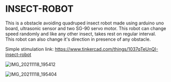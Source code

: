 # INSECT-ROBOT
This is a obstacle avoiding quadruped insect robot made using arduino uno board, ultrasonic sensor and two SG-90 servo motor. This robot can change speed randomly and like any other insect, takes rest on regular interval. This robot can also change it's direction in presence of any obstacle. 

Simple stimulation link: https://www.tinkercad.com/things/1037qTeUnQI-insect-robot

![IMG_20211118_195412](https://user-images.githubusercontent.com/52795464/142433688-6e5a089e-f19d-4be7-8c96-a819781dd4f5.jpg)

![IMG_20211118_195404](https://user-images.githubusercontent.com/52795464/142433918-423a7fe4-d88e-4dbb-a0bb-454ccf715dff.jpg)
